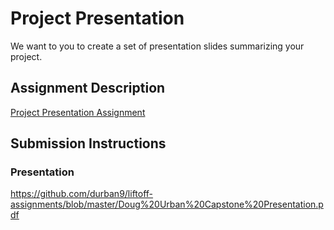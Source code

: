 # Project Presentation
We want to you to create a set of presentation slides summarizing your project.

## Assignment Description
[Project Presentation Assignment](https://education.launchcode.org/liftoff/assignments/project-presentation/)

## Submission Instructions

### Presentation
https://github.com/durban9/liftoff-assignments/blob/master/Doug%20Urban%20Capstone%20Presentation.pdf
